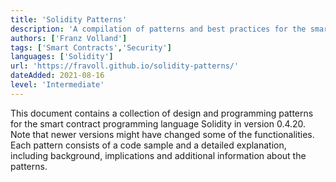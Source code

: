 ```yaml
---
title: 'Solidity Patterns'
description: 'A compilation of patterns and best practices for the smart contract programming language Solidity'
authors: ['Franz Volland']
tags: ['Smart Contracts','Security']
languages: ['Solidity']
url: 'https://fravoll.github.io/solidity-patterns/'
dateAdded: 2021-08-16
level: 'Intermediate'
---
```


This document contains a collection of design and programming patterns for the smart contract programming language Solidity in version 0.4.20. Note that newer versions might have changed some of the functionalities. Each pattern consists of a code sample and a detailed explanation, including background, implications and additional information about the patterns.